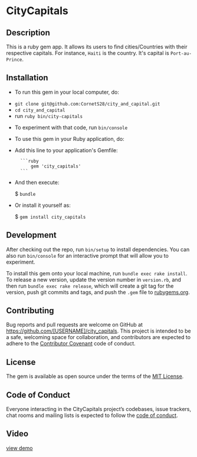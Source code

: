 # CityCapitals

## Description

This is a ruby gem app. It allows its users to find cities/Countries with their respective capitals. For instance, `Haiti` is the country. It's capital is `Port-au-Prince`.

## Installation

- To run this gem in your local computer, do:

* `git clone git@github.com:CornetS28/city_and_capital.git`
* `cd city_and_capital`
* run `ruby bin/city-capitals`

- To experiment with that code, run `bin/console`

- To use this gem in your Ruby application, do:

* Add this line to your application's Gemfile:

        ```ruby
            gem 'city_capitals'
        ```

* And then execute:

  \$ `bundle`

* Or install it yourself as:

  \$ `gem install city_capitals`

## Development

After checking out the repo, run `bin/setup` to install dependencies. You can also run `bin/console` for an interactive prompt that will allow you to experiment.

To install this gem onto your local machine, run `bundle exec rake install`. To release a new version, update the version number in `version.rb`, and then run `bundle exec rake release`, which will create a git tag for the version, push git commits and tags, and push the `.gem` file to [rubygems.org](https://rubygems.org).

## Contributing

Bug reports and pull requests are welcome on GitHub at https://github.com/[USERNAME]/city_capitals. This project is intended to be a safe, welcoming space for collaboration, and contributors are expected to adhere to the [Contributor Covenant](http://contributor-covenant.org) code of conduct.

## License

The gem is available as open source under the terms of the [MIT License](https://opensource.org/licenses/MIT).

## Code of Conduct

Everyone interacting in the CityCapitals project’s codebases, issue trackers, chat rooms and mailing lists is expected to follow the [code of conduct](https://github.com/[USERNAME]/city_capitals/blob/master/CODE_OF_CONDUCT.md).

## Video
[view demo](https://youtu.be/qo01DPPAIEQ)

